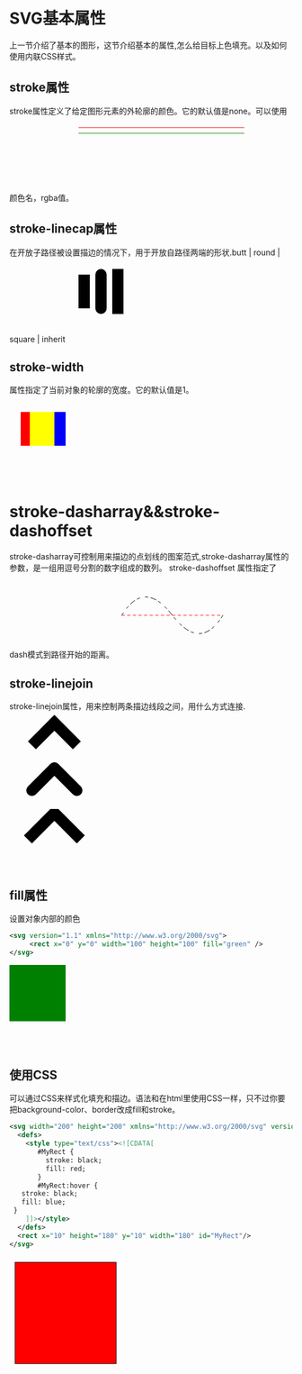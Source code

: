 # SVG基本属性

上一节介绍了基本的图形，这节介绍基本的属性,怎么给目标上色填充。以及如何使用内联CSS样式。

## stroke属性
stroke属性定义了给定图形元素的外轮廓的颜色。它的默认值是none。可以使用颜色名，rgba值。
<svg version="1.1" xmlns="http://www.w3.org/2000/svg">
 <path stroke="#ff0000" d="M5 20 1215 20" />
 <path stroke="green" d="M5 30 1215 30" />
</svg>

## stroke-linecap属性 
在开放子路径被设置描边的情况下，用于开放自路径两端的形状.butt | round | square | inherit
<svg version="1.1" xmlns="http://www.w3.org/2000/svg">
  <line stroke-linecap="butt" x1="30" y1="30" x2="30" y2="90" stroke="black" stroke-width="20"/>
  <line stroke-linecap="round" x1="60" y1="30" x2="60" y2="90" stroke="black" stroke-width="20"/>
  <line stroke-linecap="square" x1="90" y1="30" x2="90" y2="90" stroke="black" stroke-width="20"/>
</svg>

## stroke-width
属性指定了当前对象的轮廓的宽度。它的默认值是1。
<svg version="1.1" xmlns="http://www.w3.org/2000/svg">
  <line x1="30" y1="30" x2="30" y2="90" stroke-width="20" stroke="red"/>
  <line x1="60" y1="30" x2="60" y2="90" stroke-width="20%" stroke="yellow"/>
  <line x1="90" y1="30" x2="90" y2="90" stroke-width="20" stroke="blue"/>
</svg>

# stroke-dasharray&&stroke-dashoffset
stroke-dasharray可控制用来描边的点划线的图案范式,stroke-dasharray属性的参数，是一组用逗号分割的数字组成的数列。
stroke-dashoffset 属性指定了dash模式到路径开始的距离。
<svg version="1.1" xmlns="http://www.w3.org/2000/svg">
  <path d="M 10 75 Q 50 10 100 75 T 190 75" stroke="black" stroke-linecap="round" stroke-dasharray="5,10,5" fill="none"/>
  <path d="M 10 75 L 190 75" stroke="red" stroke-dashoffset="80" stroke-linecap="round" stroke-width="1" stroke-dasharray="5,5" fill="none"/>
</svg>

## stroke-linejoin
stroke-linejoin属性，用来控制两条描边线段之间，用什么方式连接.
<svg width="160" height="280" xmlns="http://www.w3.org/2000/svg" version="1.1">
  <polyline points="40 60 80 20 120 60" stroke="black" stroke-width="20" stroke-linecap="butt" fill="none" stroke-linejoin="miter"/>
  <polyline points="40 140 80 100 120 140" stroke="black" stroke-width="20" stroke-linecap="round" fill="none" stroke-linejoin="round"/>
  <polyline points="40 220 80 180 120 220" stroke="black" stroke-width="20" stroke-linecap="square" fill="none" stroke-linejoin="bevel"/>
</svg>

## fill属性
设置对象内部的颜色
```xml
<svg version="1.1" xmlns="http://www.w3.org/2000/svg">
     <rect x="0" y="0" width="100" height="100" fill="green" />
</svg>
```
<svg version="1.1" xmlns="http://www.w3.org/2000/svg">
     <rect x="0" y="0" width="100" height="100" fill="green" />
</svg>

## 使用CSS
可以通过CSS来样式化填充和描边。语法和在html里使用CSS一样，只不过你要把background-color、border改成fill和stroke。
```xml
<svg width="200" height="200" xmlns="http://www.w3.org/2000/svg" version="1.1">
  <defs>
    <style type="text/css"><![CDATA[
       #MyRect {
         stroke: black;
         fill: red;
       }
       #MyRect:hover {
   stroke: black;
   fill: blue;
 }
    ]]></style>
  </defs>
  <rect x="10" height="180" y="10" width="180" id="MyRect"/>
</svg>
```
<svg width="200" height="200" xmlns="http://www.w3.org/2000/svg" version="1.1">
  <defs>
    <style type="text/css"><![CDATA[
       #MyRect {
         stroke: black;
         fill: red;
       }
       #MyRect:hover {
   stroke: black;
   fill: blue;
 }
    ]]></style>
  </defs>
  <rect x="10" height="180" y="10" width="180" id="MyRect"/>
</svg>
